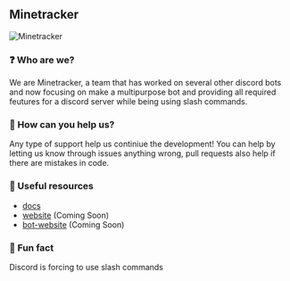 ## Minetracker
![Minetracker](https://i.imgur.com/tGVdFhB.png)


### ❓ Who are we?
We are Minetracker, a team that has worked on several other discord bots and now focusing on make a multipurpose bot and providing all required feutures for a discord server while being using slash commands.

### 🔨 How can you help us?
Any type of support help us continiue the development! You can help by letting us know through issues anything wrong, pull requests also help if there are mistakes in code.

### 📁 Useful resources
- [docs](https://github.com/MineTracker/docs)
- [website]() (Coming Soon)
- [bot-website]() (Coming Soon)

### 🤣 Fun fact
Discord is forcing to use slash commands 
